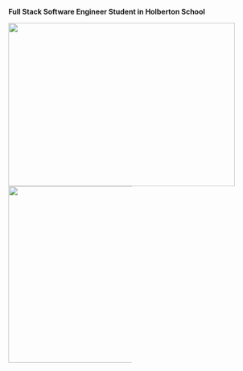 **Full Stack Software Engineer Student in Holberton School**
<br/>
</div>
<div style="-webkit-column-count: 2; -moz-column-count: 2; column-count: 2; -webkit-column-rule: 1px dotted #e0e0e0; -moz-column-rule: 1px dotted #e0e0e0; column-rule: 1px dotted #e0e0e0;">
    <div style="display: inline-block;">
        <a href="https://github.com/Santiago-Gallego"> <img  width="450" height="324" img align="left"  src="https://github-readme-stats.vercel.app/api/top-langs/?username=Santiago-Gallego&theme=radical&hide=glsl,python=true&title_color=7C00DD&icon_color=7C00DD&text_color=FFFFFF&bg_color=000000" /> 
</a>
    </div>
   <br/>
  <img align='center'   width="350" src="https://github-readme-stats.vercel.app/api?username=Santiago-Gallego&show_icons=true&title_color=0FE899&icon_color=7C00DD&text_color=FFFFFF&bg_color=000000"></div>
  <div style="display: inline-block;">
  <a href="https://github.com/ashwanisng">
</a>
    </div>
<br>